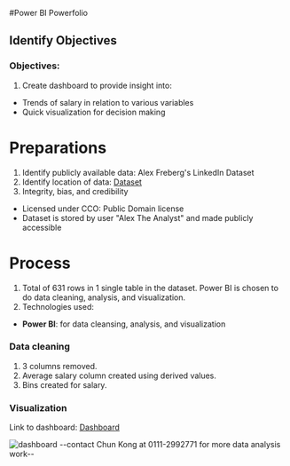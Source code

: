 #Power BI Powerfolio
## Identify Objectives
### Objectives:
1) Create dashboard to provide insight into:
-  Trends of salary in relation to various variables
-  Quick visualization for decision making

# Preparations
1)  Identify publicly available data: Alex Freberg's LinkedIn Dataset
2)  Identify location of data: [Dataset](https://github.com/AlexTheAnalyst/Power-BI/blob/main/Power%20BI%20-%20Final%20Project.xlsx)
3)  Integrity, bias, and credibility
-   Licensed under CCO: Public Domain license
-   Dataset is stored by user "Alex The Analyst" and made publicly accessible


# Process
1)  Total of 631 rows in 1 single table in the dataset. Power BI is chosen to do data cleaning, analysis, and visualization.
2)  Technologies used:
-   **Power BI**: for data cleansing, analysis, and visualization

### Data cleaning
1)  3 columns removed.
2)  Average salary column created using derived values.
3)  Bins created for salary.

### Visualization
Link to dashboard: [Dashboard](https://github.com/ChunKong99/PowerBI_Portfolio/blob/main/dashboard/PowerBI_Portfolio.pbix)

![dashboard](powerbi_portfolio/images/dashboard_images.png)
--contact Chun Kong at 0111-2992771 for more data analysis work--
